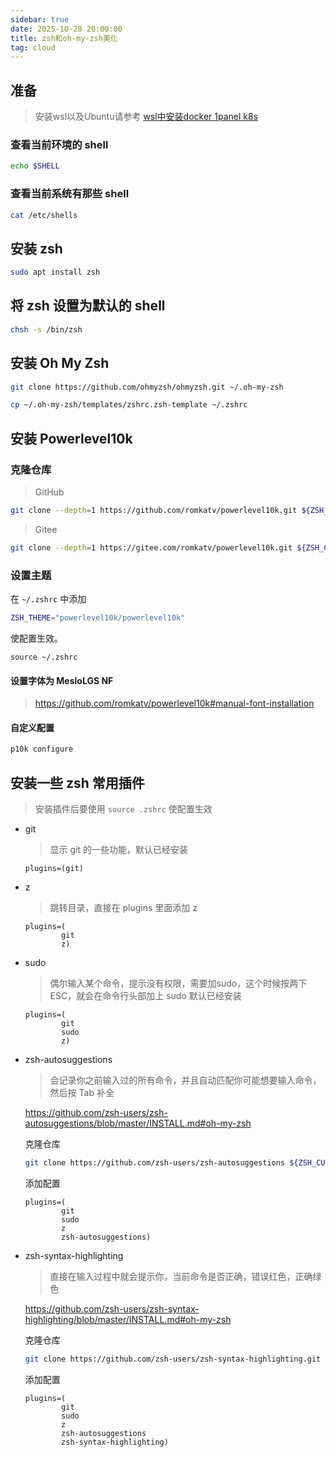 ```yaml
---
sidebar: true
date: 2025-10-28 20:00:00
title: zsh和oh-my-zsh美化
tag: cloud
---
```

## 准备
> 安装wsl以及Ubuntu请参考 [wsl中安装docker 1panel k8s](./install_docker_k8s_1panel_in_WSL)

### 查看当前环境的 shell

```bash
echo $SHELL
```

### 查看当前系统有那些 shell

```bash
cat /etc/shells
```

## 安装 zsh

```bash
sudo apt install zsh
```

##  将 zsh 设置为默认的 shell

```bash
chsh -s /bin/zsh
```

## 安装 Oh My Zsh

```bash
git clone https://github.com/ohmyzsh/ohmyzsh.git ~/.oh-my-zsh
```

```bash
cp ~/.oh-my-zsh/templates/zshrc.zsh-template ~/.zshrc
```

## 安装 Powerlevel10k

### 克隆仓库

> GitHub

```bash
git clone --depth=1 https://github.com/romkatv/powerlevel10k.git ${ZSH_CUSTOM:-$HOME/.oh-my-zsh/custom}/themes/powerlevel10k
```

> Gitee

```bash
git clone --depth=1 https://gitee.com/romkatv/powerlevel10k.git ${ZSH_CUSTOM:-$HOME/.oh-my-zsh/custom}/themes/powerlevel10k
```

### 设置主题

在 `~/.zshrc` 中添加

```bash
ZSH_THEME="powerlevel10k/powerlevel10k"
```

使配置生效。

```shell
source ~/.zshrc
```

#### 设置字体为 MesloLGS NF

> https://github.com/romkatv/powerlevel10k#manual-font-installation

#### 自定义配置

```bash
p10k configure
```

## 安装一些 zsh 常用插件

> 安装插件后要使用 `source .zshrc` 使配置生效

- git

  > 显示 git 的一些功能，默认已经安装

  ```
  plugins=(git)
  ```

- z

  > 跳转目录，直接在 plugins 里面添加 z

  ```
  plugins=(
          git
          z)
  ```

- sudo

  > 偶尔输入某个命令，提示没有权限，需要加sudo，这个时候按两下ESC，就会在命令行头部加上 sudo 默认已经安装

  ```
  plugins=(
          git
          sudo
          z)
  ```

- zsh-autosuggestions

  > 会记录你之前输入过的所有命令，并且自动匹配你可能想要输入命令，然后按 Tab 补全

  https://github.com/zsh-users/zsh-autosuggestions/blob/master/INSTALL.md#oh-my-zsh

  克隆仓库

  ```bash
  git clone https://github.com/zsh-users/zsh-autosuggestions ${ZSH_CUSTOM:-~/.oh-my-zsh/custom}/plugins/zsh-autosuggestions
  ```

  添加配置

  ```
  plugins=(
          git
          sudo
          z
          zsh-autosuggestions)
  ```

- zsh-syntax-highlighting

  > 直接在输入过程中就会提示你，当前命令是否正确，错误红色，正确绿色

  https://github.com/zsh-users/zsh-syntax-highlighting/blob/master/INSTALL.md#oh-my-zsh

  克隆仓库

  ```bash
  git clone https://github.com/zsh-users/zsh-syntax-highlighting.git ${ZSH_CUSTOM:-~/.oh-my-zsh/custom}/plugins/zsh-syntax-highlighting
  ```

  添加配置

  ```
  plugins=(
          git
          sudo
          z
          zsh-autosuggestions
          zsh-syntax-highlighting)
  ```
